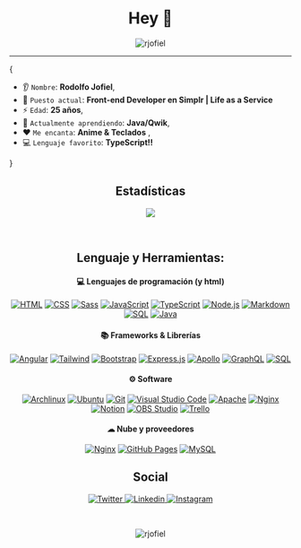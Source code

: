 <h1 align="center"> Hey 👋</h1>
<p align="center"> <img src="https://komarev.com/ghpvc/?username=rjofiel&label=Profile%20views&color=blueviolet&style=for-the-badge" alt="rjofiel" /> </p>
<hr/>

{

- 👂 `Nombre`: **Rodolfo Jofiel**,
- 🔭 `Puesto actual`: **Front-end Developer en Simplr | Life as a Service**
- ⚡ `Edad`: **25 años**,
- 🌱 `Actualmente aprendiendo`: **Java/Qwik**,
- ❤️ `Me encanta`: **Anime & Teclados** ,
- 💻 `Lenguaje favorito`: **TypeScript!!**

}

<h2 align="center"> Estadísticas </h2>
<p align="center">
    <img src="https://github-profile-trophy.vercel.app/?username=rjofiel&theme=tokyonight"/>
</p>

<br />

<h2 align="center">Lenguaje y Herramientas:</h2>
<h4 align="center">💻 Lenguajes de programación (y html)</h4>
<p align="center">
<a href="https://github.com/search?q=user%3Arjofiel+language%3Ahtml"><img alt="HTML" src="https://img.shields.io/badge/HTML-E34F26.svg?logo=html5&logoColor=white"></a>
<a href="https://github.com/search?q=user%3Arjofiel+language%3Acss"><img alt="CSS" src="https://img.shields.io/badge/CSS-1572B6.svg?logo=css3&logoColor=white"></a>
<a href="https://github.com/search?q=user%3Arjofiel+language%3Asass"><img alt="Sass" src="https://img.shields.io/badge/Sass-CC6699.svg?logo=sass&logoColor=white"></a>
<a href="https://github.com/search?q=user%3Arjofiel+language%3Ajavascript"><img alt="JavaScript" src="https://img.shields.io/badge/JavaScript-F7DF1E.svg?logo=javascript&logoColor=black"></a>
<a href="https://github.com/search?q=user%3Arjofiel+language%3AtypeScript"><img alt="TypeScript" src="https://img.shields.io/badge/TypeScript-007ACC.svg?logo=typescript&logoColor=white"></a>
<a href="https://github.com/search?q=user%3Arjofiel+language%3Ajavascript"><img alt="Node.js" src="https://img.shields.io/badge/Node.js-43853D.svg?logo=node.js&logoColor=white"></a>
<a href="https://github.com/search?q=user%3Arjofiel+language%3Amarkdown"><img alt="Markdown" src="https://img.shields.io/badge/Markdown-000000.svg?logo=markdown&logoColor=white"></a>
<a href="https://github.com/search?q=user%3Arjofiel+language%3Asql"><img alt="SQL" src="https://custom-icon-badges.demolab.com/badge/SQL-025E8C.svg?logo=database&logoColor=white"></a>
<a href="https://github.com/search?q=user%3Arjofiel+language%3Ajava"><img alt="Java" src="https://custom-icon-badges.demolab.com/badge/Java-007396.svg?logo=java&logoColor=white"></a>

</p>

<h4 align="center">📚 Frameworks & Librerías</h4>

<p align="center">
  <a href="#"><img alt="Angular" src="https://img.shields.io/badge/Angular-C71A36.svg?logo=angular&logoColor=white"></a>
  <a href="#"><img alt="Tailwind" src="https://img.shields.io/badge/Tailwind-06B6D4.svg?logo=tailwindcss&logoColor=white"></a>
  <a href="#"><img alt="Bootstrap" src="https://img.shields.io/badge/Bootstrap-7952B3.svg?logo=bootstrap&logoColor=white"></a>
  <a href="#"><img alt="Express.js" src="https://img.shields.io/badge/Express-404d59.svg?logo=express&logoColor=white"></a>
  <a href="#"><img alt="Apollo" src="https://img.shields.io/badge/Apollo-311C87.svg?logo=apollo-graphql&logoColor=white"></a>
  <a href="#"><img alt="GraphQL" src="https://img.shields.io/badge/graphql-E10098.svg?logo=graphql&logoColor=white"></a>
  <a href="https://github.com/search?q=user%3Arjofiel+language%3Asql"><img alt="SQL" src="https://custom-icon-badges.demolab.com/badge/Android%20Studio-3DDC84.svg?logo=androidstudio&logoColor=white"></a>
  <!-- <a href="#"><img alt="GitHub Actions" src="https://img.shields.io/badge/GitHub%20Actions-2671E5.svg?logo=github%20actions&logoColor=white"></a> -->
</p>

<h4 align="center">⚙ Software</h4>

<p align="center">
  <a href="#"><img alt="Archlinux" src="https://img.shields.io/badge/Archlinux-1793D1.svg?logo=archlinux&logoColor=white"></a>
  <a href="#"><img alt="Ubuntu" src="https://img.shields.io/badge/Ubuntu-E95420.svg?logo=ubuntu&logoColor=white"></a>
  <a href="#"><img alt="Git" src="https://img.shields.io/badge/Git-F05033.svg?logo=git&logoColor=white"></a>
  <a href="#"><img alt="Visual Studio Code" src="https://img.shields.io/badge/Visual%20Studio%20Code-0078d7.svg?logo=visual-studio-code&logoColor=white"></a>
  <a href="#"><img alt="Apache" src="https://img.shields.io/badge/Apache-D22128.svg?logo=apache&logoColor=white"></a>
  <a href="#"><img alt="Nginx" src="https://img.shields.io/badge/Nginx-009639.svg?logo=nginx&logoColor=white"></a>
  <a href="#"><img alt="Notion" src="https://img.shields.io/badge/Notion-010101.svg?logo=notion&logoColor=white"></a>
  <a href="#"><img alt="OBS Studio" src="https://img.shields.io/badge/-OBS-302E31?logo=obs-studio&logoColor=white"></a>
  <a href="#"><img alt="Trello" src="https://img.shields.io/badge/Trello-0052CC.svg?logo=trello&logoColor=white"></a>
</p>

<h4 align="center">☁ Nube y proveedores</h4>

<p align="center">
  <!-- <a href="#"><img alt="AWS" src="https://img.shields.io/badge/AWS-232F3E.svg?logo=amazon-aws&logoColor=white"></a>
  <a href="#"><img alt="Cloudflare" src="https://img.shields.io/badge/Cloudflare-F38020.svg?logo=cloudflare&logoColor=white"></a> -->
  <a href="#"><img alt="Nginx" src="https://img.shields.io/badge/Nginx-009639.svg?logo=nginx&logoColor=white"></a>
  <a href="#"><img alt="GitHub Pages" src="https://img.shields.io/badge/GitHub%20Pages-327FC7.svg?logo=github&logoColor=white"></a>
  <a href="#"><img alt="MySQL" src="https://img.shields.io/badge/MySQL-00f.svg?logo=mysql&logoColor=white"></a>
</p>

<h2 align="center">Social</h2>
<p align="center">
  <a href="https://twitter.com/jofiel_r" target="blank">
    <img alt="Twitter" src="https://img.shields.io/badge/Twitter-1DA1F2.svg?logo=twitter&logoColor=white">
  </a>
  <a href="https://es.linkedin.com/in/rjofiel" target="blank">
    <img alt="Linkedin" src="https://img.shields.io/badge/Linkedin-0A66C2.svg?logo=linkedin&logoColor=white">
  </a>
  <a href="https://instagram.com/jofiel.m" target="blank"> 
    <img alt="Instagram" src="https://img.shields.io/badge/Instagram-E4405F.svg?logo=instagram&logoColor=white">
  </a>
</p>

<br/>
<p align="center"><img align="center" src="https://github-readme-stats.vercel.app/api/top-langs?username=rjofiel&show_icons=true&locale=en&layout=compact" alt="rjofiel" /></p>
